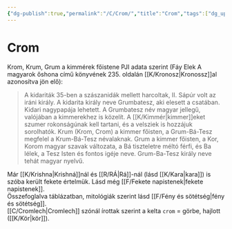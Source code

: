 ```yaml
---
{"dg-publish":true,"permalink":"/C/Crom/","title":"Crom","tags":["dg_uploaded"],"created":"2023-10-23T02:32","updated":"2023-10-23T02:32"}
---
```



# Crom

Krom, Krum, Grum a kimmérek főistene PJI adata szerint (Fáy Elek A magyarok őshona című könyvének 235. oldalán [[K/Kronosz\|Kronossz]]al azonosítva jön elő):  
> A kidariták 35-ben a szászanidák mellett harcoltak, II. Sápúr volt az iráni király. A kidarita király neve Grumbatesz, aki elesett a csatában. Kidari nagypapája lehetett. A Grumbatesz név magyar jellegű, valójában a kimmerekhez is közelít. A [[K/Kimmér\|kimmer]]eket szumer rokonságúnak kell tartani, és a velsziek is hozzájuk sorolhatók. Krum (Krom, Crom) a kimmer főisten, a Grum-Bá-Tesz megfelel a Krum-Bá-Tesz névalaknak. Grum a kimmer főisten, a Kor, Korom magyar szavak változata, a Bá tiszteletre méltó férfi, és Ba lélek, a Tesz Isten és fontos igéje neve. Grum-Ba-Tesz király neve tehát magyar nyelvű.  

Már [[K/Krishna\|Krishná]]nál és [[R/RÁ\|Rá]]-nál (lásd [[K/Kara\|kara]]) is szóba került fekete értelmük. Lásd még [[F/Fekete napistenek\|fekete napistenek]].  
Összefoglalva táblázatban, mitológiák szerint lásd [[F/Fény és sötétség\|fény és sötétség]].  
[[C/Cromlech\|Cromlech]] szónál írottak szerint a kelta `crom` = görbe, hajlott ([[K/Kör\|kör]]).  